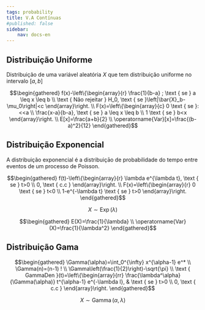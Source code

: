 ```yaml
---
tags: probability
title: V.A Contínuas
#published: false
sidebar:
    nav: docs-en
---
```


## Distribuição Uniforme

Distribuição de uma variável aleatória $X$ que tem distribuiçăo uniforme no intervalo $[a, b]$

$$\begin{gathered}
f(x)-\left\{\begin{array}{r}
\frac{1}{b-a} ; \text { se } a \leq x \leq b \\
\text { Nâo rejeitar } H_0, \text { se }\left|\bar{X}_b-\mu_0\right|<c
\end{array}\right. \\
F(x)=\left\{\begin{array}{c}
0 \text { se }:<<a \\
\frac{x-a}{b-a}, \text { se } a \leq x \leq b \\
1 \text { se } b<x
\end{array}\right. \\
E[x]=\frac{a+b}{2} \\
\operatorname{Var}[x]=\frac{(b-a)^2}{12}
\end{gathered}$$

## Distribuição Exponencial
A distribuição exponencial é a distribuiçāo de probabilidade do tempo entre eventos de um processo de Poisson.

$$\begin{gathered}
f(t)-\left\{\begin{array}{r}
\lambda e^{\lambda t}, \text { se } t>0 \\
0, \text { c.c }
\end{array}\right. \\
F(x)=\left\{\begin{array}{r}
0 \text { se } t<0 \\
1-e^{-\lambda t} \text { se } t>0
\end{array}\right.
\end{gathered}$$

$$X \sim \operatorname{Exp}(\lambda)$$

$$\begin{gathered}
E(X)=\frac{1}{\lambda} \\
\operatorname{Var}(X)=\frac{1}{\lambda^2}
\end{gathered}$$

## Distribuição Gama

$$\begin{gathered}
\Gamma(\alpha)=\int_0^{\infty} x^{\alpha-1} e^* \\
\Gamma(n)=(n-1) ! \\
\Gamma\left(\frac{1}{2}\right)-\sqrt{\pi} \\
\text { GammaDen }(t)=\left\{\begin{array}{rr}
\frac{\lambda^\alpha}{\Gamma(\alpha)} t^{\alpha-1} e^{-\lambda l}, & \text { se } t>0 \\
0, \text { c.c }
\end{array}\right.
\end{gathered}$$

$$X \sim \operatorname{Gamma}(\alpha, \lambda)$$
